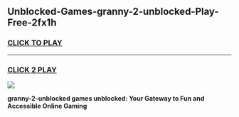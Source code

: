 
## Unblocked-Games-granny-2-unblocked-Play-Free-2fx1h
<h3>
<a href="https://premium76.site?title=granny-2-unblocked&ref=19M">CLICK TO PLAY</a></h3>
<hr>

<h3>
<a href="https://premium76.site?title=granny-2-unblocked&ref=19M">CLICK 2 PLAY</a>
  
</h3>

<a href="https://premium76.site?title=granny-2-unblocked&ref=19M"><img src="https://clearcache.store/games.png"></a>


**granny-2-unblocked games unblocked: Your Gateway to Fun and Accessible Online Gaming**
